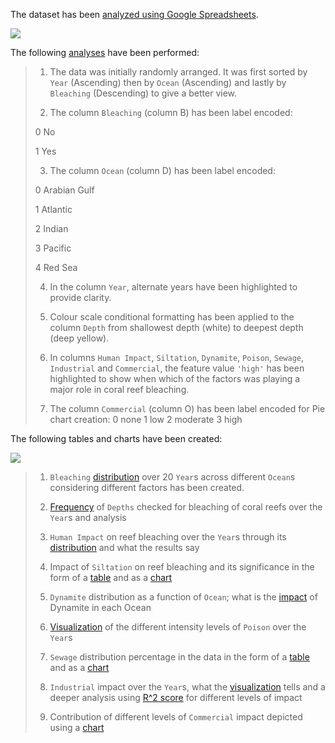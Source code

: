 The dataset has been [analyzed using Google Spreadsheets](https://docs.google.com/spreadsheets/d/17YlEJlnEoazerE2NNmyAAR1lho-Es6ZeFY7kFdYt5Cg/edit#gid=2104828298).

![](https://user-images.githubusercontent.com/55178494/141182140-fffbcc13-1129-489c-8137-2221249caf96.png)

The following [analyses](https://docs.google.com/spreadsheets/d/17YlEJlnEoazerE2NNmyAAR1lho-Es6ZeFY7kFdYt5Cg/edit#gid=2104828298) have been performed:

> 1. The data was initially randomly arranged. It was first sorted by `Year` (Ascending) then by `Ocean` (Ascending) and lastly by `Bleaching` (Descending) to give a better view.
> 
> 2. The column `Bleaching` (column B) has been label encoded:
> 
> 0 No
> 
> 1 Yes
> 
> 3. The column `Ocean` (column D) has been label encoded:
> 
> 0 Arabian Gulf
> 
> 1 Atlantic
> 
> 2 Indian
> 
> 3 Pacific
> 
> 4 Red Sea
> 
> 4. In the column `Year`, alternate years have been highlighted to provide clarity.
> 
> 5. Colour scale conditional formatting has been applied to the column `Depth` from shallowest depth (white) to deepest depth (deep yellow).
> 
> 6. In columns `Human Impact`,	`Siltation`,	`Dynamite`,	`Poison`,	`Sewage`,	`Industrial`	and `Commercial`, the feature value `'high'` has been highlighted to show when which of the factors was playing a major role in coral reef bleaching.
> 
> 7. The column `Commercial` (column O) has been label encoded for Pie chart creation:
> 0 none
> 1 low
> 2 moderate
> 3 high


The following tables and charts have been created:

![](https://user-images.githubusercontent.com/55178494/141182005-cf989d60-df28-4eed-be72-b44d20fa6137.png)

> 1. `Bleaching` [distribution](https://docs.google.com/spreadsheets/d/17YlEJlnEoazerE2NNmyAAR1lho-Es6ZeFY7kFdYt5Cg/edit#gid=1195992393) over 20 `Year`s across different `Ocean`s considering different factors has been created.  
> 
> 2. [Frequency](https://docs.google.com/spreadsheets/d/17YlEJlnEoazerE2NNmyAAR1lho-Es6ZeFY7kFdYt5Cg/edit#gid=1024758763) of `Depths` checked for bleaching of coral reefs over the `Year`s and analysis
>
> 3. `Human Impact` on reef bleaching over the `Year`s through its [distribution](https://docs.google.com/spreadsheets/d/17YlEJlnEoazerE2NNmyAAR1lho-Es6ZeFY7kFdYt5Cg/edit#gid=1830570792) and what the results say
> 
> 4. Impact of `Siltation` on reef bleaching and its significance in the form of a [table](https://docs.google.com/spreadsheets/d/17YlEJlnEoazerE2NNmyAAR1lho-Es6ZeFY7kFdYt5Cg/edit#gid=213657501) and as a [chart](https://docs.google.com/spreadsheets/d/17YlEJlnEoazerE2NNmyAAR1lho-Es6ZeFY7kFdYt5Cg/edit#gid=1840239481)
> 
> 5. `Dynamite` distribution as a function of `Ocean`; what is the [impact](https://docs.google.com/spreadsheets/d/17YlEJlnEoazerE2NNmyAAR1lho-Es6ZeFY7kFdYt5Cg/edit#gid=2127098310) of Dynamite in each Ocean
> 
> 6. [Visualization](https://docs.google.com/spreadsheets/d/17YlEJlnEoazerE2NNmyAAR1lho-Es6ZeFY7kFdYt5Cg/edit#gid=1442436945) of the different intensity levels of `Poison` over the `Year`s
> 
> 7. `Sewage` distribution percentage in the data in the form of a [table](https://docs.google.com/spreadsheets/d/17YlEJlnEoazerE2NNmyAAR1lho-Es6ZeFY7kFdYt5Cg/edit#gid=579053920) and as a [chart](https://docs.google.com/spreadsheets/d/17YlEJlnEoazerE2NNmyAAR1lho-Es6ZeFY7kFdYt5Cg/edit#gid=865399322)
> 
> 8. `Industrial` impact over the `Year`s, what the [visualization](https://docs.google.com/spreadsheets/d/17YlEJlnEoazerE2NNmyAAR1lho-Es6ZeFY7kFdYt5Cg/edit#gid=1326158300) tells and a deeper analysis using [R^2 score](https://docs.google.com/spreadsheets/d/17YlEJlnEoazerE2NNmyAAR1lho-Es6ZeFY7kFdYt5Cg/edit#gid=320219945) for different levels of impact
> 
> 9. Contribution of different levels of `Commercial` impact depicted using a [chart](https://docs.google.com/spreadsheets/d/17YlEJlnEoazerE2NNmyAAR1lho-Es6ZeFY7kFdYt5Cg/edit#gid=802997195)
